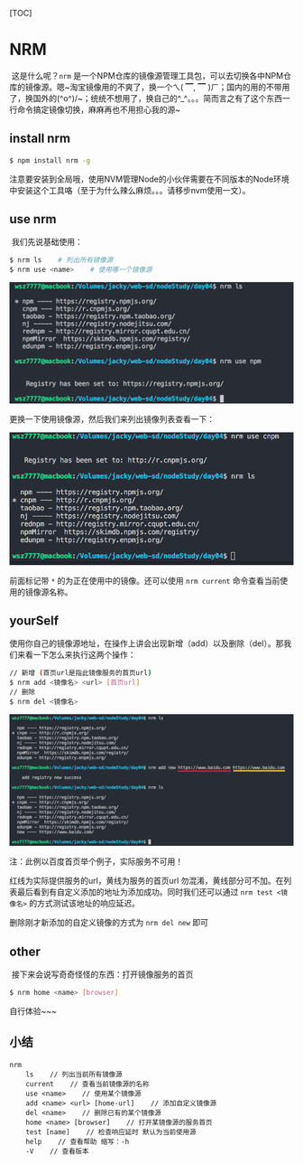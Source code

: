 [TOC]

# NRM

​	这是什么呢？`nrm` 是一个NPM仓库的镜像源管理工具包，可以去切换各中NPM仓库的镜像源。嗯~淘宝镜像用的不爽了，换一个ㄟ( ▔, ▔ )ㄏ；国内的用的不带用了，换国外的\(^o^)/~；统统不想用了，换自己的^_^。。。简而言之有了这个东西一行命令搞定镜像切换，麻麻再也不用担心我的源~

## install nrm

```bash
$ npm install nrm -g
```

注意要安装到全局哦，使用NVM管理Node的小伙伴需要在不同版本的Node环境中安装这个工具咯（至于为什么辣么麻烦。。。请移步nvm使用一文）。

## use nrm

​	我们先说基础使用：

```bash
$ nrm ls	# 列出所有镜像源
$ nrm use <name>	# 使用哪一个镜像源
```

![nrmUse](../../images/nrmUse.png)

更换一下使用镜像源，然后我们来列出镜像列表查看一下：

![nrmUse-2](../../images/nrmUse-2.png)

前面标记带 `*` 的为正在使用中的镜像。还可以使用 `nrm current` 命令查看当前使用的镜像源名称。

## yourSelf

​	使用你自己的镜像源地址，在操作上讲会出现新增（add）以及删除（del）。那我们来看一下怎么来执行这两个操作：

```bash
// 新增 (首页url是指此镜像服务的首页url)
$ nrm add <镜像名> <url> [首页url]
// 删除
$ nrm del <镜像名>
```

![nrmUseAdd](../../images/nrmUseAdd.png)

注：此例以百度首页举个例子，实际服务不可用！

红线为实际提供服务的url，黄线为服务的首页url 勿混淆，黄线部分可不加。在列表最后看到有自定义添加的地址为添加成功。同时我们还可以通过 `nrm test <镜像名>` 的方式测试该地址的响应延迟。

删除刚才新添加的自定义镜像的方式为 `nrm del new` 即可

## other

​	接下来会说写奇奇怪怪的东西：打开镜像服务的首页

```bash
$ nrm home <name> [browser]
```

自行体验~~~

## 小结

```
nrm
	ls    // 列出当前所有镜像源
	current    // 查看当前镜像源的名称
	use <name>    // 使用某个镜像源
	add <name> <url> [home-url]    // 添加自定义镜像源
	del <name>    // 删除已有的某个镜像源
	home <name> [browser]    // 打开某镜像源的服务首页
	test [name]    // 检查响应延时 默认为当前使用源
	help    // 查看帮助 缩写：-h
	-V    // 查看版本
```

